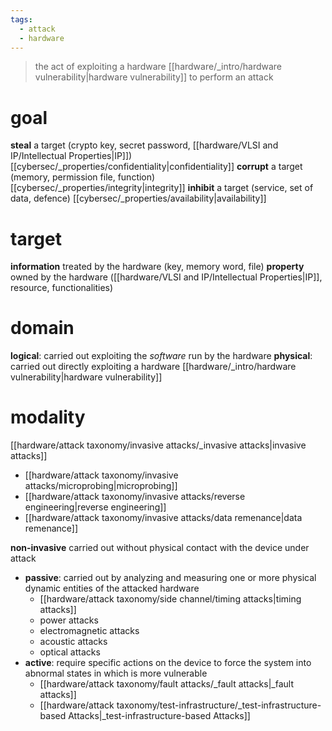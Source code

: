 ```yaml
---
tags:
  - attack
  - hardware
---
```

> the act of exploiting a hardware [[hardware/_intro/hardware vulnerability|hardware vulnerability]] to perform an attack


# goal
**steal** a target (crypto key, secret password, [[hardware/VLSI and IP/Intellectual Properties|IP]]) [[cybersec/_properties/confidentiality|confidentiality]]
**corrupt** a target (memory, permission file, function) [[cybersec/_properties/integrity|integrity]]
**inhibit** a target (service, set of data, defence) [[cybersec/_properties/availability|availability]]

# target
**information** treated by the hardware (key, memory word, file)
**property** owned by the hardware ([[hardware/VLSI and IP/Intellectual Properties|IP]], resource, functionalities)
# domain

**logical**: carried out exploiting the *software* run by the hardware
**physical**: carried out directly exploiting a hardware [[hardware/_intro/hardware vulnerability|hardware vulnerability]]

# modality

[[hardware/attack taxonomy/invasive attacks/_invasive attacks|invasive attacks]] 
- [[hardware/attack taxonomy/invasive attacks/microprobing|microprobing]]
- [[hardware/attack taxonomy/invasive attacks/reverse engineering|reverse engineering]]
- [[hardware/attack taxonomy/invasive attacks/data remenance|data remenance]]

**non-invasive** carried out without physical contact with the device under attack
- **passive**: carried out by analyzing and measuring one or more physical dynamic entities of the attacked hardware
	- [[hardware/attack taxonomy/side channel/timing attacks|timing attacks]]
	- power attacks
	- electromagnetic attacks
	- acoustic attacks
	- optical attacks
- **active**: require specific actions on the device to force the system into abnormal states in which is more vulnerable
	- [[hardware/attack taxonomy/fault attacks/_fault attacks|_fault attacks]]
	- [[hardware/attack taxonomy/test-infrastructure/_test-infrastructure-based Attacks|_test-infrastructure-based Attacks]]



